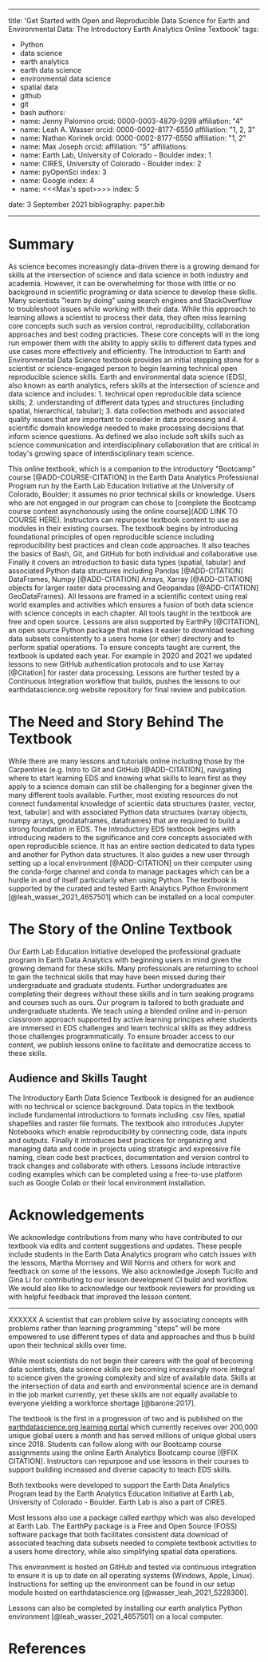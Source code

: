 
---
title: 'Get Started with Open and Reproducible Data Science for Earth and Environmental Data: The Introductory Earth Analytics Online Textbook'
tags:
  - Python
  - data science
  - earth analytics
  - earth data science
  - environmental data science
  - spatial data
  - github
  - git
  - bash
authors:
  - name: Jenny Palomino
    orcid: 0000-0003-4879-9299
    affiliation: "4"
  - name: Leah A. Wasser
    orcid: 0000-0002-8177-6550
    affiliation: "1, 2, 3"
  - name: Nathan Korinek
    orcid: 0000-0002-8177-6550
    affiliation: "1, 2"
  - name: Max Joseph
    orcid:
    affiliation: "5"
affiliations:
 - name: Earth Lab, University of Colorado - Boulder
   index: 1
 - name: CIRES, University of Colorado - Boulder
   index: 2
 - name: pyOpenSci
   index: 3
 - name: Google
   index: 4
 - name: <<<Max's spot>>>>
   index: 5

date: 3 September 2021
bibliography: paper.bib

---

# Summary
As science becomes increasingly data-driven there is a growing demand for skills at the intersection of science and data science in both industry and academia. However, it can be overwhelming for those with little or no background in scientific programing or data science to develop these skills. Many scientists "learn by doing" using search engines and StackOverflow to troubleshoot issues while working with their data. While this approach to learning allows a scientist to process their data, they often miss learning core concepts such such as version control, reproducibility, collaboration approaches and best coding practicies. These core concepts will in the long run empower them with the ability to apply skills to different data types and use cases more effectively and efficiently. The Introduction to Earth and Environmental Data Science textbook provides an initial stepping stone for a scientist or science-engaged person to begin learning technical open reproducible science skills. Earth and environmental data science (EDS), also known as earth analytics, refers skills at the intersection of science and data science and includes: 1. technical open reproducible data science skills; 2. understanding of different data types and structures (including spatial, hierarchical, tabular); 3. data collection methods and associated quality issues that are important to consider in data processing and 4. scientific domain knowledge needed to make processing decisions that inform science questions. As defined we also include soft skills such as science communication and interdisciplinary collaboration that are critical in today's growing space of interdisciplinary team science.

This online textbook, which is a companion to the introductory "Bootcamp" course [@ADD-COURSE-CITATION] in the Earth Data Analytics Professional Program run by the Earth Lab Education Initiative at the University of Colorado, Boulder; it assumes no prior technical skills or knowledge. Users who are not engaged in our program can chose to [complete the Bootcamp course content asynchonously using the online course](ADD LINK TO COURSE HERE). Instructors can repurpose textbook content to use as modules in their existing courses. The textbook begins by introducing foundational principles of open reproducible science including reproducibility best practices and clean code approaches. It also teaches the basics of Bash, Git, and GitHub for both individual and collaborative use. Finally it covers an introduction to basic data types (spatial, tabular) and associated Python data structures including Pandas [@ADD-CITATION] DataFrames, Numpy [@ADD-CITATION] Arrays, Xarray [@ADD-CITATION] objects for larger raster data processing and Geopandas [@ADD-CITATION] GeoDataFrames). All lessons are framed in a scientific context using real world examples and activities which ensures a fusion of both data science with science concepts in each chapter. All tools taught in the textbook are free and open source. Lessons are also supported by EarthPy [@CITATION], an open source Python package that makes it easier to download teaching data subsets consistently to a users home (or other) directory and to perform spatial operations. To ensure concepts taught are current, the textbook is updated each year. For example in 2020 and 2021 we updated lessons to new GitHub authentication protocols and to use Xarray [@Citation] for raster data processing. Lessons are further tested by a Continuous Integration workflow that builds, pushes the lessons to our earthdatascience.org website repository for final review and publication.

# The Need and Story Behind The Textbook
While there are many lessons and tutorials online including those by the Carpentries (e.g. Intro to Git and GitHub [@ADD-CITATION], navigating where to start learning EDS and knowing what skills to learn first as they apply to  a science domain can still be challenging for a beginner given the many different tools available. Further, most existing resources do not connect fundamental knowledge of scientiic data structures (raster, vector, text, tabular) and with associated Python data structures
(xarray objects, numpy arrays, geodataframes, dataframes) that are required to build a strong foundation in EDS. The Introductory EDS textbook begins with introducing readers to the significance and core concepts associated with open reproducible science. It has an entire section dedicated to data types and another for Python data structures. It also guides a new user through setting up a local environment [@ADD-CITATION] on their computer using the conda-forge channel and conda to manage packages which can be a hurdle in and of itself particularly when using Python. The textbook is supported by the curated and tested Earth Analytics Python Environment [@leah_wasser_2021_4657501] which can be installed on a local computer.

# The Story of the Online Textbook
Our Earth Lab Education Initiative developed the professional graduate program in Earth Data Analytics with beginning users in mind given the growing demand for these skills. Many professionals are returning to school to gain the technical skills that may have been missed during their undergraduate and graduate students. Further  undergraduates are completing their degrees without these skills and in turn seaking programs and courses such as ours. Our program is tailored to both graduate and undergraduate students. We teach using a blended online and in-person classroom approach supported by active learning principes where students are immersed in EDS challenges and learn technical skills as they address those challenges programmatically. To ensure broader access to our content, we publish lessons online to facilitate and democratize access to these skills.

## Audience and Skills Taught
The Introductory Earth Data Science Textbook is designed for an audience with no technical or science background. Data topics in the textbook include fundamental introductions to formats including .csv files, spatial shapefiles and raster file formats. The textbook also introduces Jupyter Notebooks which enable reproducibility by connecting code, data inputs and outputs. Finally it introduces best practices for organizing and managing data and code in projects using strategic and expressive file naming, clean code best practices, documentation and version control to track changes and collaborate with others. Lessons include interactive coding examples which can be completed using a free-to-use platform such as Google Colab or their local environment installation.

# Acknowledgements
We acknowledge contributions from many who have contributed to our textbook via edits and content suggestions and updates. These people include students in the Earth Data Analytics program who catch issues with the lessons, Martha Morrisey and Will Norris and others for work and feedback on some of the lessons. We also acknowledge Joseph Tucillo and Gina Li for contributing to our lesson development CI build and workflow. We would also like to acknowledge our textbook reviewers <!insert names here> for providing us with helpful feedback that improved the lesson content.

****

XXXXXX
A scientist that can problem solve by associating concepts with problems rather than learning programming "steps" will be more empowered to use different types of data and approaches and thus b build upon their technical skills over time.

While most scientists do not begin their careers with the goal of becoming data scientists, data science skills are becoming increasingly more integral to science given the growing complexity and size of available data. Skills at the intersection of data and earth and environmental science are in demand in the job market currently, yet these skills are not equally available to everyone yielding a workforce shortage [@barone:2017].


The textbook is the first in a progression of two and is published on the [earthdatascience.org learning portal](https://www.earthdatascience.org/courses/intro-to-earth-data-science/) which currently receives over 200,000 unique global users a month and has served millions of unique global users since 2018. Students can follow along with our Bootcamp course assignments using the online Earth Analytics Bootcamp course [@FIX CITATION]. Instructors can repurpose and use lessons in their courses to support building increased and diverse capacity to teach EDS skills.

Both textbooks were developed to support the Earth Data Analytics Program lead by the Earth Analytics Education Initiative at Earth Lab, University of Colorado - Boulder. Earth Lab is also a part of CIRES.

Most lessons also use a package called earthpy <ADD CITATION> which was also developed at Earth Lab. The EarthPy package is a Free and Open  Source (FOSS) software package that both facilitates consistent data download of associated teaching data subsets needed to complete textbook activities to a users home directory, while also simplifying spatial data operations.

This environment is hosted on GitHub and tested via continuous integration to ensure it is up to date on all operating systems (Windows, Apple, Linux). Instructions for setting up the environment can be found in our setup module hosted on earthdatascience.org [@wasser_leah_2021_5228300].

Lessons can also be completed by installing our earth analytics Python environment [@leah_wasser_2021_4657501] on a local computer.

# References
